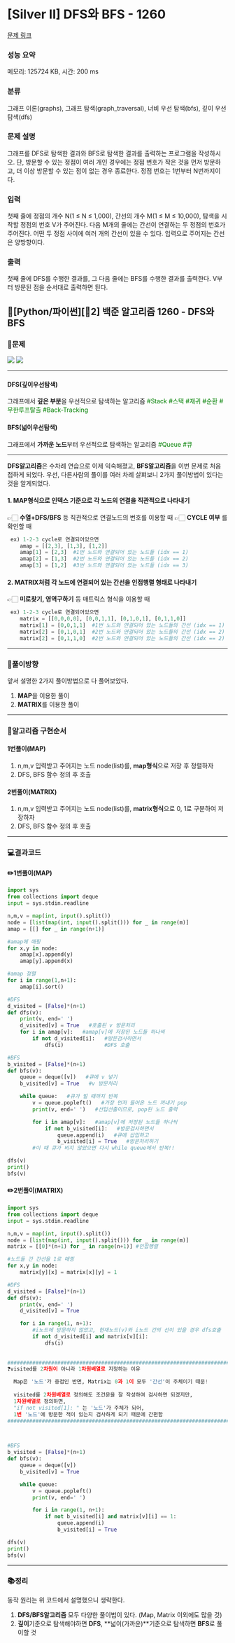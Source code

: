 # [Silver II] DFS와 BFS - 1260 

[문제 링크](https://www.acmicpc.net/problem/1260) 

### 성능 요약

메모리: 125724 KB, 시간: 200 ms

### 분류

그래프 이론(graphs), 그래프 탐색(graph_traversal), 너비 우선 탐색(bfs), 깊이 우선 탐색(dfs)

### 문제 설명

<p>그래프를 DFS로 탐색한 결과와 BFS로 탐색한 결과를 출력하는 프로그램을 작성하시오. 단, 방문할 수 있는 정점이 여러 개인 경우에는 정점 번호가 작은 것을 먼저 방문하고, 더 이상 방문할 수 있는 점이 없는 경우 종료한다. 정점 번호는 1번부터 N번까지이다.</p>

### 입력 

 <p>첫째 줄에 정점의 개수 N(1 ≤ N ≤ 1,000), 간선의 개수 M(1 ≤ M ≤ 10,000), 탐색을 시작할 정점의 번호 V가 주어진다. 다음 M개의 줄에는 간선이 연결하는 두 정점의 번호가 주어진다. 어떤 두 정점 사이에 여러 개의 간선이 있을 수 있다. 입력으로 주어지는 간선은 양방향이다.</p>

### 출력 

 <p>첫째 줄에 DFS를 수행한 결과를, 그 다음 줄에는 BFS를 수행한 결과를 출력한다. V부터 방문된 점을 순서대로 출력하면 된다.</p>

## 📖[Python/파이썬][🥈2] 백준 알고리즘 1260 - DFS와 BFS
### 📜문제
![](https://velog.velcdn.com/images/keynene/post/4ea5dc5d-6b76-4737-b8ea-91639fcf742c/image.png)
![](https://velog.velcdn.com/images/keynene/post/c3b49c6c-a9fc-4180-a7f3-fac4269d826b/image.png)

* * *

#### DFS(깊이우선탐색)
그래프에서 **깊은 부분**을 우선적으로 탐색하는 알고리즘
<span style="color:green">#Stack #스택 #재귀 #순환 #무한루프탈출 #Back-Tracking</span>

#### BFS(넓이우선탐색)
그래프에서 **가까운 노드**부터 우선적으로 탐색하는 알고리즘
<span style="color:green">#Queue #큐 </span>

* * *


**DFS알고리즘**은 수차례 연습으로 이제 익숙해졌고, **BFS알고리즘**을 이번 문제로 처음 접하게 되었다.
우선, 다른사람의 풀이를 여러 차례 살펴보니 2가지 풀이방법이 있다는 것을 알게되었다.

#### 1. MAP형식으로 인덱스 기준으로 각 노드의 연결을 직관적으로 나타내기 
👉🏻 **수열+DFS/BFS** 등 직관적으로 연결노드의 번호를 이용할 때
👉🏻 **CYCLE 여부** 를 확인할 때
```python
 ex) 1-2-3 cycle로 연결되어있으면
    amap = [[2,3], [1,3], [1,2]]
    amap[1] = [2,3]  #1번 노드와 연결되어 있는 노드들 (idx == 1)
    amap[2] = [1,3]  #2번 노드와 연결되어 있는 노드들 (idx == 2)
    amap[3] = [1,2]  #3번 노드와 연결되어 있는 노드들 (idx == 3)
```
#### 2. MATRIX처럼 각 노드에 연결되어 있는 간선을 인접행렬 형태로 나타내기
👉🏻 **미로찾기, 영역구하기** 등 매트릭스 형식을 이용할 때
```python
 ex) 1-2-3 cycle로 연결되어있으면
    matrix = [[0,0,0,0], [0,0,1,1], [0,1,0,1], [0,1,1,0]]
    matrix[1] = [0,0,1,1]  #1번 노드와 연결되어 있는 노드들의 간선 (idx == 1)
    matrix[2] = [0,1,0,1]  #2번 노드와 연결되어 있는 노드들의 간선 (idx == 2)
    matrix[2] = [0,1,1,0]  #2번 노드와 연결되어 있는 노드들의 간선 (idx == 2)
```

* * *
### 📕풀이방향
앞서 설명한 2가지 풀이방법으로 다 풀어보았다.
1. **MAP**을 이용한 풀이
2. **MATRIX**를 이용한 풀이
   
* * *

### 📝알고리즘 구현순서
#### 1번풀이(MAP)
 1. n,m,v 입력받고 주어지는 노드 node(list)를, **map형식**으로 저장 후 정렬하자
 2. DFS, BFS 함수 정의 후 호출
 
#### 2번풀이(MATRIX)
 1. n,m,v 입력받고 주어지는 노드 node(list)를, **matrix형식**으로 0, 1로 구분하여 저장하자
 2. DFS, BFS 함수 정의 후 호출
 
 * * *
 
###  💻결과코드
#### ✏️1번풀이(MAP)
```python
import sys
from collections import deque
input = sys.stdin.readline

n,m,v = map(int, input().split())
node = [list(map(int, input().split())) for _ in range(m)]
amap = [[] for _ in range(n+1)]

#amap에 매핑
for x,y in node:
    amap[x].append(y)
    amap[y].append(x)

#amap 정렬
for i in range(1,n+1):
    amap[i].sort()

#DFS
d_visited = [False]*(n+1)
def dfs(v):
    print(v, end=' ')
    d_visited[v] = True   #호출된 v 방문처리
    for i in amap[v]:   #amap[v]에 저장된 노드들 하나씩
        if not d_visited[i]:   #방문검사하면서
            dfs(i)             #DFS 호출

#BFS
b_visited = [False]*(n+1)
def bfs(v):
    queue = deque([v])   #큐에 v 넣기
    b_visited[v] = True   #v 방문처리

    while queue:   #큐가 빌 때까지 반복
        v = queue.popleft()   #가장 먼저 들어온 노드 꺼내기 pop
        print(v, end=' ')   #선입선출이므로, pop된 노드 출력

        for i in amap[v]:   #amap[v]에 저장된 노드들 하나씩
            if not b_visited[i]:   #방문검사하면서
                queue.append(i)   #큐에 삽입하고
                b_visited[i] = True   #방문처리하기
        #이 때 큐가 비지 않았으면 다시 while queue에서 반복!!

dfs(v)
print()
bfs(v)
```

#### ✏️2번풀이(MATRIX)
```python
import sys
from collections import deque
input = sys.stdin.readline

n,m,v = map(int, input().split())
node = [list(map(int, input().split())) for _ in range(m)]
matrix = [[0]*(n+1) for _ in range(n+1)] #인접행렬

#노드들 간 간선을 1로 매핑
for x,y in node:
    matrix[y][x] = matrix[x][y] = 1

#DFS
d_visited = [False]*(n+1)
def dfs(v):
    print(v, end=' ')
    d_visited[v] = True

    for i in range(1, n+1):
    	#i노드에 방문하지 않았고, 현재노드(v)와 i노드 간의 선이 있을 경우 dfs호출
        if not d_visited[i] and matrix[v][i]:
            dfs(i)
            
            
##########################################################################
❓visited를 2차원이 아니라 1차원배열로 지정하는 이유

  Map은 '노드'가 중점인 반면, Matrix는 0과 1이 모두 '간선'이 주체이기 때문!
  
  visited를 2차원배열로 정의해도 조건문을 잘 작성하여 검사하면 되겠지만,
  1차원배열로 정의하면, 
  "if not visited[1]: " 는 '노드'가 주체가 되어, 
  1번 '노드'에 방문한 적이 있는지 검사하게 되기 때문에 간편함
##########################################################################



#BFS
b_visited = [False]*(n+1)
def bfs(v):
    queue = deque([v])
    b_visited[v] = True

    while queue:
        v = queue.popleft()
        print(v, end=' ')

        for i in range(1, n+1):
            if not b_visited[i] and matrix[v][i] == 1:
                queue.append(i)
                b_visited[i] = True

dfs(v)
print()
bfs(v)
```

* * *

### 📚정리
동작 원리는 위 코드에서 설명했으니 생략한다.

1. **DFS/BFS알고리즘** 모두 다양한 풀이법이 있다. (Map, Matrix 이외에도 많을 것)
2. **깊이**기준으로 탐색해야하면 **DFS**, **넓이(가까운)**기준으로 탐색하면 **BFS**로 풀이할 것